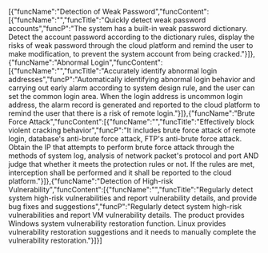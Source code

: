 [{"funcName":"Detection of Weak Password","funcContent":[{"funcName":"","funcTitle":"Quickly detect weak password accounts","funcP":"The system has a built-in weak password dictionary. Detect the account password according to the dictionary rules, display the risks of weak password through the cloud platform and remind the user to make modification, to prevent the system account from being cracked."}]},{"funcName":"Abnormal Login","funcContent":[{"funcName":"","funcTitle":"Accurately identify abnormal login addresses","funcP":"Automatically identifying abnormal login behavior and carrying out early alarm according to system design rule, and the user can set the common login area. When the login address is uncommon login address, the alarm record is generated and reported to the cloud platform to remind the user that there is a risk of remote login."}]},{"funcName":"Brute Force Attack","funcContent":[{"funcName":"","funcTitle":"Effectively block violent cracking behavior","funcP":"It includes brute force attack of remote login, database's anti-brute force attack, FTP's anti-brute force attack. Obtain the IP that attempts to perform brute force attack through the methods of system log, analysis of network packet's protocol and port AND judge that whether it meets the protection rules or not. If the rules are met, interception shall be performed and it shall be reported to the cloud platform."}]},{"funcName":"Detection of High-risk Vulnerability","funcContent":[{"funcName":"","funcTitle":"Regularly detect system high-risk vulnerabilities and report vulnerability details, and provide bug fixes and suggestions","funcP":"Regularly detect system high-risk vulnerabilities and report VM vulnerability details. The product provides Windows system vulnerability restoration function. Linux provides vulnerability restoration suggestions and it needs to manually complete the vulnerability restoration."}]}]